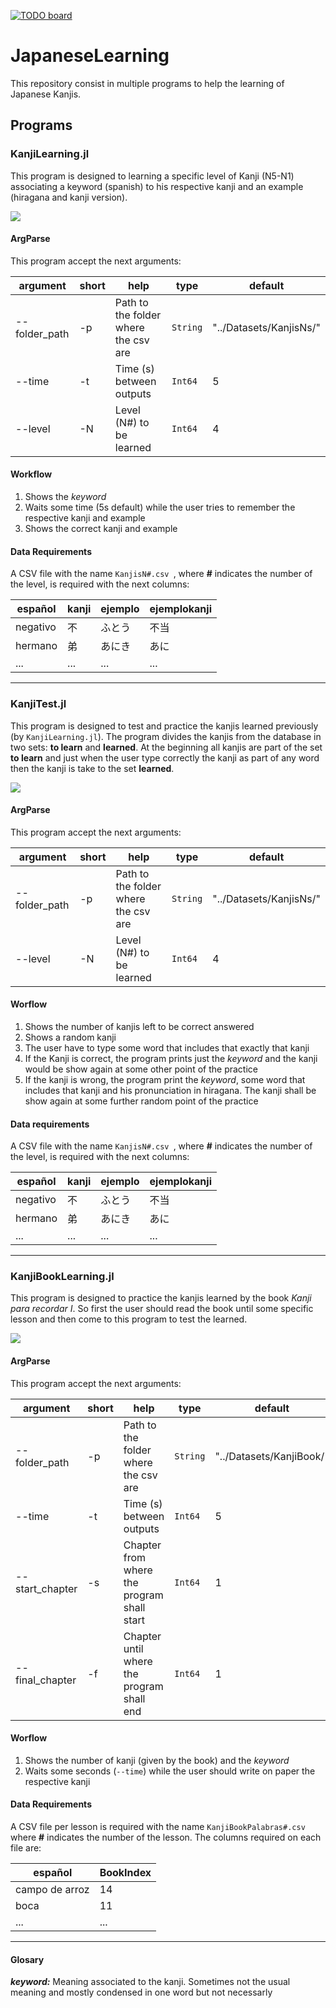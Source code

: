 [![TODO board](https://imdone.io/api/1.0/projects/5c0752fbf6e892507d838180/badge)](https://imdone.io/app#/board/LFelipeGomez/JapaneseLearning)


# JapaneseLearning

This repository consist in multiple programs to help the learning of Japanese Kanjis.

## Programs
### KanjiLearning.jl

This program is designed to learning a specific level of Kanji (N5-N1) associating a keyword (spanish) to his respective kanji and an example (hiragana and kanji version).

![](./Animations/KanjiLearning.gif)

#### ArgParse

This program accept the next arguments:

|argument|short|help|type|default|
| --- | --- | --- | --- | --- |
|--folder_path|-p|Path to the folder where the csv are|`String`|"../Datasets/KanjisNs/"|
|--time|-t|Time (s) between outputs|`Int64`|5|
|--level|-N| Level (N#) to be learned|`Int64`|4|


#### Workflow

1. Shows the *keyword*
2. Waits some time (5s default) while the user tries to remember the respective kanji and example
3. Shows the correct kanji and example

#### Data Requirements

A CSV file with the name `KanjisN#.csv `, where **#** indicates the number of the level, is required with the next columns:

| español | kanji | ejemplo | ejemplokanji |
| --- | --- | --- | --- |
| negativo | 不 | ふとう | 不当 |
| hermano | 弟 | あにき | あに |
| ... | ... | ... | ... |

---

### KanjiTest.jl

This program is designed to test and practice the kanjis learned previously (by `KanjiLearning.jl`). The program divides the kanjis from the database in two sets: **to learn** and **learned**. At the beginning all kanjis are part of the set **to learn** and just when the user type correctly the kanji as part of any word then the kanji is take to the set **learned**.

![](./Animations/KanjiTest.gif)

#### ArgParse

This program accept the next arguments:

|argument|short|help|type|default|
| --- | --- | --- | --- | --- |
|--folder_path|-p|Path to the folder where the csv are|`String`|"../Datasets/KanjisNs/"|
|--level|-N| Level (N#) to be learned|`Int64`|4|

#### Worflow

1. Shows the number of kanjis left to be correct answered
2. Shows a random kanji
3. The user have to type some word that includes that exactly that kanji
  1. If the Kanji is correct, the program prints just the *keyword* and the kanji would be show again at some other point of the practice
  2. If the kanji is wrong, the program print the *keyword*, some word that includes that kanji and his pronunciation in hiragana. The kanji shall be show again at some further random point of the practice

#### Data requirements

A CSV file with the name `KanjisN#.csv `, where **#** indicates the number of the level, is required with the next columns:

| español | kanji | ejemplo | ejemplokanji |
| --- | --- | --- | --- |
| negativo | 不 | ふとう | 不当 |
| hermano | 弟 | あにき | あに |
| ... | ... | ... | ... |

---

### KanjiBookLearning.jl

This program is designed to practice the kanjis learned by the book *Kanji para recordar I*. So first the user should read the book until some specific lesson and then come to this program to test the learned.

![](./Animations/KanjiBookLearning.gif)

#### ArgParse

This program accept the next arguments:

|argument|short|help|type|default|
| --- | --- | --- | --- | --- |
|--folder_path|-p|Path to the folder where the csv are|`String`|"../Datasets/KanjiBook/"|
|--time|-t|Time (s) between outputs|`Int64`|5|
|--start_chapter|-s| Chapter from where the program shall start|`Int64`|1|
|--final_chapter|-f| Chapter until where the program shall end|`Int64`|1|

#### Worflow

1. Shows the number of kanji (given by the book) and the *keyword*
2. Waits some seconds (`--time`) while the user should write on paper the respective kanji


#### Data Requirements
A CSV file per lesson is required with the name `KanjiBookPalabras#.csv` where **#** indicates the number of the lesson. The columns required on each file are:

| español | BookIndex |
| --- | --- |
| campo de arroz | 14 |
| boca | 11 |
| ... | ... |

---

#### Glosary

***keyword:*** Meaning associated to the kanji. Sometimes not the usual meaning and mostly condensed in one word but not necessarly
